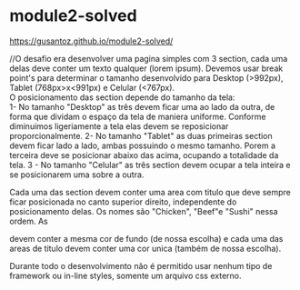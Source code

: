 # module2-solved
https://gusantoz.github.io/module2-solved/

//O desafio era desenvolver uma pagina simples com 3 section, cada uma delas deve conter um texto qualquer (lorem ipsum). Devemos usar break point's para determinar o tamanho desenvolvido para Desktop (>992px), Tablet (768px>x<991px) e Celular (<767px).<br>
O posicionamento das section depende do tamanho da tela:<br>
1- No tamanho "Desktop" as três devem ficar uma ao lado da outra, de forma que dividam o espaço da tela de maniera uniforme. Conforme diminuimos ligeriamente a tela elas devem se reposicionar proporcionalmente.
2- No tamanho "Tablet" as duas primeiras section devem ficar lado a lado, ambas possuindo o mesmo tamanho. Porem a terceira deve se posicionar abaixo das acima, ocupando a totalidade da tela.
3 - No tamanho "Celular" as três section devem ocupar a tela inteira e se posicionarem uma sobre a outra.

Cada uma das section devem conter uma area com titulo que deve sempre ficar posicionada no canto superior direito, independente do posicionamento delas. Os nomes são "Chicken", "Beef"e "Sushi" nessa ordem. As <section> devem conter a mesma cor de fundo (de nossa escolha) e cada uma das areas de titulo devem conter uma cor unica (também de nossa escolha).

Durante todo o desenvolvimento não é permitido usar nenhum tipo de framework ou in-line styles, somente um arquivo css externo.
